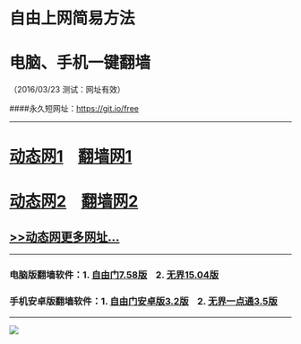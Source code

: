 # 自由上网简易方法
# 电脑、手机一键翻墙
（2016/03/23 测试：网址有效）

####永久短网址：https://git.io/free

***

# <a href="http://dtw1.dmky.org/323/1" target="_blank">动态网1</a>&nbsp;&nbsp;&nbsp;&nbsp;<a href="http://fq01.ircii.org" target="_blank">翻墙网1</a>

# <a href="http://dtw-1.0bit.org/323/1" target="_blank">动态网2</a>&nbsp;&nbsp;&nbsp;&nbsp;<a href="http://fq02.no-x.org" target="_blank">翻墙网2</a>

## <a href="http://fq10.rm6.org/urldt0.php" target="_blank">>>动态网更多网址...</a>

***

### 电脑版翻墙软件：1. <a href="http://fq04.igster.org/fgget.php?fid=fg758p.zip" target="_blank">自由门7.58版</a>&nbsp;&nbsp;&nbsp;&nbsp;2. <a href="http://fq04.igster.org/fgget.php?fid=u1504.zip" target="_blank">无界15.04版</a>

### 手机安卓版翻墙软件：1. <a href="http://fq04.igster.org/fgget.php?fid=fgma32.apk" target="_blank">自由门安卓版3.2版</a>&nbsp;&nbsp;&nbsp;&nbsp;2. <a href="http://fq04.igster.org/fgget.php?fid=um3.5.apk" target="_blank">无界一点通3.5版</a>

***

<p><img src="http://fq05.dler.org/pic/yjfq-20160207.png"></p> 
